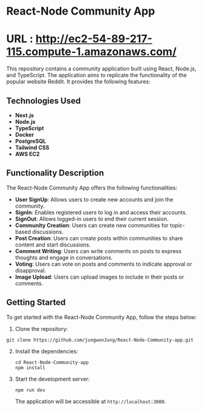 React-Node Community App
========================

# URL : http://ec2-54-89-217-115.compute-1.amazonaws.com/

This repository contains a community application built using React, Node.js, and TypeScript. The application aims to replicate the functionality of the popular website Reddit. It provides the following features:

## Technologies Used

- **Next.js**
- **Node.js**
- **TypeScript**
- **Docker**
- **PostgreSQL**
- **Tailwind CSS**
- **AWS EC2**

## Functionality Description

The React-Node Community App offers the following functionalities:

- **User SignUp**: Allows users to create new accounts and join the community.
- **SignIn**: Enables registered users to log in and access their accounts.
- **SignOut**: Allows logged-in users to end their current session.
- **Community Creation**: Users can create new communities for topic-based discussions.
- **Post Creation**: Users can create posts within communities to share content and start discussions.
- **Comment Writing**: Users can write comments on posts to express thoughts and engage in conversations.
- **Voting**: Users can vote on posts and comments to indicate approval or disapproval.
- **Image Upload**: Users can upload images to include in their posts or comments.


Getting Started
---------------

To get started with the React-Node Community App, follow the steps below:

1.  Clone the repository:

   ```
git clone https://github.com/jungwonJung/React-Node-Community-app.git
   ```

2.  Install the dependencies:

    ```
    cd React-Node-Community-app
    npm install
    ```

3.  Start the development server:

    ```
    npm run dev
    ```

    The application will be accessible at `http://localhost:3000`.


